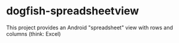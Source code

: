 # dogfish-spreadsheetview

This project provides an Android "spreadsheet" view with rows and columns (think: Excel)
